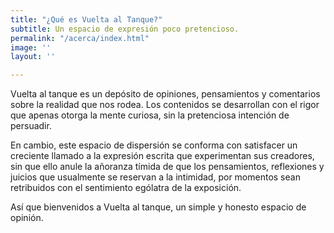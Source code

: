 ```yaml
---
title: "¿Qué es Vuelta al Tanque?"
subtitle: Un espacio de expresión poco pretencioso.
permalink: "/acerca/index.html"
image: ''
layout: ''

---
```

Vuelta al tanque es un depósito de opiniones, pensamientos y comentarios sobre la realidad que nos rodea. Los contenidos se desarrollan con el rigor que apenas otorga la mente curiosa, sin la pretenciosa intención de persuadir. 

En cambio, este espacio de dispersión se conforma con satisfacer un creciente llamado a la expresión escrita que experimentan sus creadores, sin que ello anule la añoranza tímida de que los pensamientos, reflexiones y juicios que usualmente se reservan a la intimidad, por momentos sean retribuidos con el sentimiento ególatra de la exposición. 

Así que bienvenidos a Vuelta al tanque, un simple y honesto espacio de opinión.